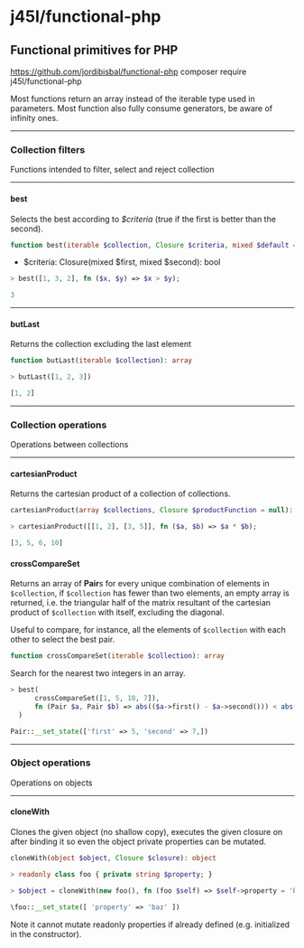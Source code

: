 # j45l/functional-php

## Functional primitives for PHP

https://github.com/jordibisbal/functional-php
composer require j45l/functional-php

Most functions return an array instead of the iterable type used in parameters.
Most function also fully consume generators, be aware of infinity ones.

---
### Collection filters
Functions intended to filter, select and reject collection

---
#### best
Selects the best according to *$criteria* (true if the first is better than the second).

```PHP
function best(iterable $collection, Closure $criteria, mixed $default = null): mixed
```
* $criteria: Closure(mixed $first, mixed $second): bool
```PHP
> best([1, 3, 2], fn ($x, $y) => $x > $y);

3
```

---
#### butLast

Returns the collection excluding the last element

```PHP
function butLast(iterable $collection): array
```
```PHP
> butLast([1, 2, 3])

[1, 2]
```
---
### Collection operations
Operations between collections

---
#### cartesianProduct
Returns the cartesian product of a collection of collections.
```PHP
cartesianProduct(array $collections, Closure $productFunction = null): array
```
```PHP
> cartesianProduct([[1, 2], [3, 5]], fn ($a, $b) => $a * $b);

[3, 5, 6, 10]
```

#### crossCompareSet
Returns an array of **Pair**s for every unique combination of elements in `$collection`, if `$collection` has fewer than
two elements, an empty array is returned, i.e. the triangular half of the matrix resultant of the cartesian product of 
`$collection` with itself, excluding the diagonal.

Useful to compare, for instance, all the elements of `$collection` with each other to select the best pair.

```PHP
function crossCompareSet(iterable $collection): array
```

Search for the nearest two integers in an array.

```PHP
> best(
      crossCompareSet([1, 5, 10, 7]), 
      fn (Pair $a, Pair $b) => abs(($a->first() - $a->second())) < abs(($b->first() - $b->second()))
  )

Pair::__set_state(['first' => 5, 'second' => 7,])
```
---
### Object operations
Operations on objects

---
#### cloneWith
Clones the given object (no shallow copy), executes the given closure on after binding it
so even the object private properties can be mutated.

```PHP
cloneWith(object $object, Closure $closure): object
```
```PHP
> readonly class foo { private string $property; }

> $object = cloneWith(new foo(), fn (foo $self) => $self->property = 'baz');

\foo::__set_state([ 'property' => 'baz' ])
```

Note it cannot mutate readonly properties if already defined (e.g. initialized in the constructor).